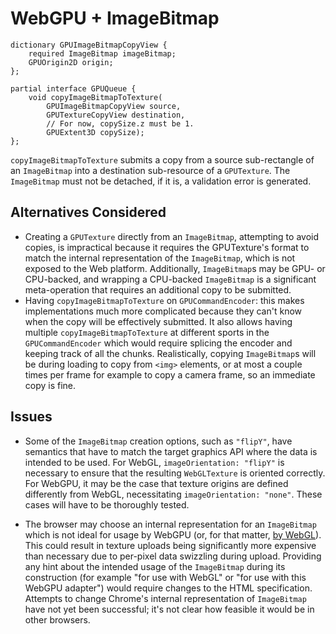 # WebGPU + ImageBitmap

```webidl
dictionary GPUImageBitmapCopyView {
    required ImageBitmap imageBitmap;
    GPUOrigin2D origin;
};

partial interface GPUQueue {
    void copyImageBitmapToTexture(
        GPUImageBitmapCopyView source,
        GPUTextureCopyView destination,
        // For now, copySize.z must be 1.
        GPUExtent3D copySize);
};
```

`copyImageBitmapToTexture` submits a copy from a source sub-rectangle of an `ImageBitmap` into a destination sub-resource of a `GPUTexture`.
The `ImageBitmap` must not be detached, if it is, a validation error is generated.

## Alternatives Considered

  * Creating a `GPUTexture` directly from an `ImageBitmap`, attempting to avoid copies, is impractical because it requires the GPUTexture's format to match the internal representation of the `ImageBitmap`, which is not exposed to the Web platform.
    Additionally, `ImageBitmap`s may be GPU- or CPU-backed, and wrapping a CPU-backed `ImageBitmap` is a significant meta-operation that requires an additional copy to be submitted.
 * Having `copyImageBitmapToTexture` on `GPUCommandEncoder`: this makes implementations much more complicated because they can't know when the copy will be effectively submitted.
    It also allows having multiple `copyImageBitmapToTexture` at different sports in the `GPUCommandEncoder` which would require splicing the encoder and keeping track of all the chunks.
    Realistically, copying `ImageBitmap`s will be during loading to copy from `<img>` elements, or at most a couple times per frame for example to copy a camera frame, so an immediate copy is fine.

## Issues

  * Some of the `ImageBitmap` creation options, such as `"flipY"`, have semantics that have to match the target graphics API where the data is intended to be used.
    For WebGL, `imageOrientation: "flipY"` is necessary to ensure that the resulting `WebGLTexture` is oriented correctly.
    For WebGPU, it may be the case that texture origins are defined differently from WebGL, necessitating `imageOrientation: "none"`.
    These cases will have to be thoroughly tested.

  * The browser may choose an internal representation for an `ImageBitmap` which is not ideal for usage by WebGPU (or, for that matter, [by WebGL](https://crbug.com/831740)).
    This could result in texture uploads being significantly more expensive than necessary due to per-pixel data swizzling during upload.
    Providing any hint about the intended usage of the `ImageBitmap` during its construction (for example "for use with WebGL" or "for use with this WebGPU adapter") would require changes to the HTML specification.
    Attempts to change Chrome's internal representation of `ImageBitmap` have not yet been successful; it's not clear how feasible it would be in other browsers.

